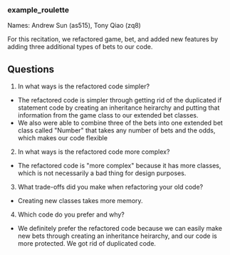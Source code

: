 ### example_roulette

Names: Andrew Sun (as515), Tony Qiao (zq8)

For this recitation, we refactored game, bet, and added new features by adding three additional types of bets to our code.

## Questions

1. In what ways is the refactored code simpler?
* The refactored code is simpler through getting rid of the duplicated if statement code by creating an inheritance heirarchy and putting that information from the game class to our extended bet classes.
* We also were able to combine three of the bets into one extended bet class called "Number" that takes any number of bets and the odds, which makes our code flexible

2. In what ways is the refactored code more complex?
* The refactored code is "more complex" because it has more classes, which is not necessarily a bad thing for design purposes.

3. What trade-offs did you make when refactoring your old code?
* Creating new classes takes more memory.

4. Which code do you prefer and why?
* We definitely prefer the refactored code because we can easily make new bets through creating an inheritance heirarchy, and our code is more protected. We got rid of duplicated code.
